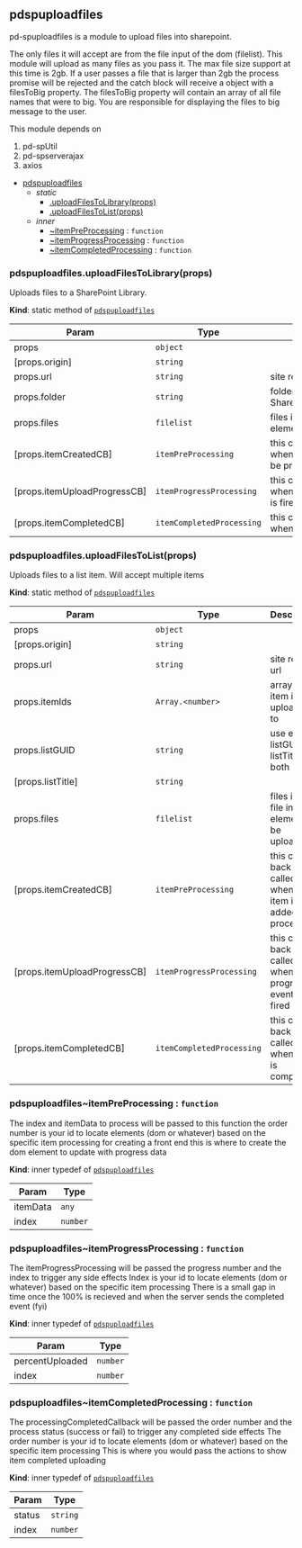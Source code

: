 <a name="module_pdspuploadfiles"></a>

## pdspuploadfiles
pd-spuploadfiles is a module to upload files into sharepoint. The only files it will accept are from the file input of the dom (filelist). This module will upload as many files as you pass it.The max file size support at this time is 2gb. If a user passes a file that is larger than 2gb the process promise will be rejected and the catch block will receive a object with a filesToBig property. The filesToBig property will contain an array of all file names that were to big. You are responsible for displaying the files to big message to the user. This module depends on1. pd-spUtil2. pd-spserverajax3. axios


* [pdspuploadfiles](#module_pdspuploadfiles)
    * _static_
        * [.uploadFilesToLibrary(props)](#module_pdspuploadfiles.uploadFilesToLibrary)
        * [.uploadFilesToList(props)](#module_pdspuploadfiles.uploadFilesToList)
    * _inner_
        * [~itemPreProcessing](#module_pdspuploadfiles..itemPreProcessing) : <code>function</code>
        * [~itemProgressProcessing](#module_pdspuploadfiles..itemProgressProcessing) : <code>function</code>
        * [~itemCompletedProcessing](#module_pdspuploadfiles..itemCompletedProcessing) : <code>function</code>

<a name="module_pdspuploadfiles.uploadFilesToLibrary"></a>

### pdspuploadfiles.uploadFilesToLibrary(props)
Uploads files to a SharePoint Library.

**Kind**: static method of [<code>pdspuploadfiles</code>](#module_pdspuploadfiles)  

| Param | Type | Description |
| --- | --- | --- |
| props | <code>object</code> |  |
| [props.origin] | <code>string</code> |  |
| props.url | <code>string</code> | site relative url |
| props.folder | <code>string</code> | folder to save file in, ex SharedDocuments/folder1 |
| props.files | <code>filelist</code> | files in the file input element to be uploaded |
| [props.itemCreatedCB] | <code>itemPreProcessing</code> | this call back is called when an item is added to be processed |
| [props.itemUploadProgressCB] | <code>itemProgressProcessing</code> | this call back is called when the progress event is fired |
| [props.itemCompletedCB] | <code>itemCompletedProcessing</code> | this call back is called when item is completed |

<a name="module_pdspuploadfiles.uploadFilesToList"></a>

### pdspuploadfiles.uploadFilesToList(props)
Uploads files to a list item. Will accept multiple items

**Kind**: static method of [<code>pdspuploadfiles</code>](#module_pdspuploadfiles)  

| Param | Type | Description |
| --- | --- | --- |
| props | <code>object</code> |  |
| [props.origin] | <code>string</code> |  |
| props.url | <code>string</code> | site relative url |
| props.itemIds | <code>Array.&lt;number&gt;</code> | array of item ids to upload files to |
| props.listGUID | <code>string</code> | use either listGUID or listTitle not both |
| [props.listTitle] | <code>string</code> |  |
| props.files | <code>filelist</code> | files in the file input element to be uploaded |
| [props.itemCreatedCB] | <code>itemPreProcessing</code> | this call back is called when an item is added to be processed |
| [props.itemUploadProgressCB] | <code>itemProgressProcessing</code> | this call back is called when the progress event is fired |
| [props.itemCompletedCB] | <code>itemCompletedProcessing</code> | this call back is called when item is completed |

<a name="module_pdspuploadfiles..itemPreProcessing"></a>

### pdspuploadfiles~itemPreProcessing : <code>function</code>
The index and itemData to process will be passed to this functionthe order number is your id to locate elements (dom or whatever) based on the specific item processingfor creating a front end this is where to create the dom element to update with progress data

**Kind**: inner typedef of [<code>pdspuploadfiles</code>](#module_pdspuploadfiles)  

| Param | Type |
| --- | --- |
| itemData | <code>any</code> | 
| index | <code>number</code> | 

<a name="module_pdspuploadfiles..itemProgressProcessing"></a>

### pdspuploadfiles~itemProgressProcessing : <code>function</code>
The itemProgressProcessing will be passed the progress number and the index to trigger any side effectsIndex is your id to locate elements (dom or whatever) based on the specific item processingThere is a small gap in time once the 100% is recieved and when the server sends the completed event (fyi)

**Kind**: inner typedef of [<code>pdspuploadfiles</code>](#module_pdspuploadfiles)  

| Param | Type |
| --- | --- |
| percentUploaded | <code>number</code> | 
| index | <code>number</code> | 

<a name="module_pdspuploadfiles..itemCompletedProcessing"></a>

### pdspuploadfiles~itemCompletedProcessing : <code>function</code>
The processingCompletedCallback will be passed the order number and the process status (success or fail) to trigger any completed side effectsThe order number is your id to locate elements (dom or whatever) based on the specific item processingThis is where you would pass the actions to show item completed uploading

**Kind**: inner typedef of [<code>pdspuploadfiles</code>](#module_pdspuploadfiles)  

| Param | Type |
| --- | --- |
| status | <code>string</code> | 
| index | <code>number</code> | 

